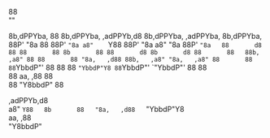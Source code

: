  88                                                              
            ""                                                              
                                                                            
8b,dPPYba,  88 8b,dPPYba,   ,adPPYb,d8 8b,dPPYba,   ,adPPYba,  8b,dPPYba,   
88P'    "8a 88 88P'   `"8a a8"    `Y88 88P'    "8a a8"     "8a 88P'   `"8a  
88       d8 88 88       88 8b       88 88       d8 8b       d8 88       88  
88b,   ,a8" 88 88       88 "8a,   ,d88 88b,   ,a8" "8a,   ,a8" 88       88  
88`YbbdP"'  88 88       88  `"YbbdP"Y8 88`YbbdP"'   `"YbbdP"'  88       88  
88                          aa,    ,88 88                                   
88                           "Y8bbdP"  88                                   
             
             
             
             
 ,adPPYb,d8  
a8"    `Y88  
8b       88  
"8a,   ,d88  
 `"YbbdP"Y8  
 aa,    ,88  
  "Y8bbdP"   
